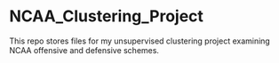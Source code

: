 # NCAA_Clustering_Project
This repo stores files for my unsupervised clustering project examining NCAA offensive and defensive schemes.
